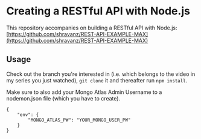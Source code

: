 # Creating a RESTful API with Node.js
This repository accompanies on building a RESTful API with Node.js: [https://github.com/shravanz/REST-API-EXAMPLE-MAX](https://github.com/shravanz/REST-API-EXAMPLE-MAX)

## Usage
Check out the branch you're interested in (i.e. which belongs to the video in my series you just watched), ```git clone``` it and thereafter run ```npm install```.

Make sure to also add your Mongo Atlas Admin Username to a nodemon.json file (which you have to create).

```
{
    "env": {
        "MONGO_ATLAS_PW": "YOUR_MONGO_USER_PW"
    }
}
```
